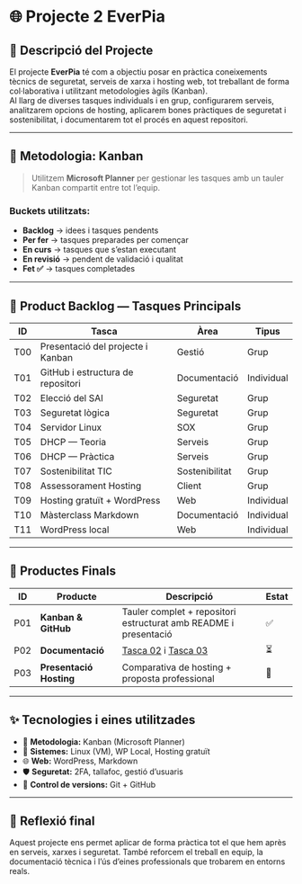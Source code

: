 # 🌐 Projecte 2 **EverPia**  

## 📝 **Descripció del Projecte**

El projecte **EverPia** té com a objectiu posar en pràctica coneixements tècnics de seguretat, serveis de xarxa i hosting web, tot treballant de forma col·laborativa i utilitzant metodologies àgils (Kanban).  
Al llarg de diverses tasques individuals i en grup, configurarem serveis, analitzarem opcions de hosting, aplicarem bones pràctiques de seguretat i sostenibilitat, i documentarem tot el procés en aquest repositori.

---

## 🧭 **Metodologia: Kanban**

> Utilitzem **Microsoft Planner** per gestionar les tasques amb un tauler Kanban compartit entre tot l’equip.

### Buckets utilitzats:
- **Backlog** → idees i tasques pendents  
- **Per fer** → tasques preparades per començar  
- **En curs** → tasques que s’estan executant  
- **En revisió** → pendent de validació i qualitat  
- **Fet ✅** → tasques completades

---

## 🧱 **Product Backlog — Tasques Principals**

| ID | Tasca | Àrea | Tipus
|----|-------|------|-------
| T00 | Presentació del projecte i Kanban | Gestió | Grup
| T01 | GitHub i estructura de repositori | Documentació | Individual
| T02 | Elecció del SAI | Seguretat | Grup
| T03 | Seguretat lògica | Seguretat | Grup
| T04 | Servidor Linux | SOX | Grup
| T05 | DHCP — Teoria | Serveis | Grup
| T06 | DHCP — Pràctica | Serveis | Grup
| T07 | Sostenibilitat TIC | Sostenibilitat | Grup
| T08 | Assessorament Hosting | Client | Grup
| T09 | Hosting gratuït + WordPress | Web | Individual
| T10 | Màsterclass Markdown | Documentació | Individual
| T11 | WordPress local | Web | Individual

---

## 🏁 **Productes Finals**

| ID | Producte | Descripció | Estat |
|----|----------|------------|-------|
| P01 | **Kanban & GitHub** | Tauler complet + repositori estructurat amb README i presentació | ✅ |
| P02 | **Documentació** | [Tasca 02](tasca02) i [Tasca 03](tasca03) | ⏳ |
| P03 | **Presentació Hosting** | Comparativa de hosting + proposta professional | 📌 |

---

## ✨ **Tecnologies i eines utilitzades**

- 🧠 **Metodologia:** Kanban (Microsoft Planner)  
- 🐧 **Sistemes:** Linux (VM), WP Local, Hosting gratuït  
- 🌐 **Web:** WordPress, Markdown  
- 🛡️ **Seguretat:** 2FA, tallafoc, gestió d’usuaris  
- 💾 **Control de versions:** Git + GitHub

---

## 🧠 **Reflexió final**

Aquest projecte ens permet aplicar de forma pràctica tot el que hem après en serveis, xarxes i seguretat. També reforcem el treball en equip, la documentació tècnica i l’ús d’eines professionals que trobarem en entorns reals.
